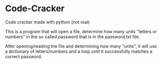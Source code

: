 # Code-Cracker
 Code cracker made with python (not real)
 
 This is a program that will open a file, determine how many units "letters or numbers" 
 in the so called password that is in the password.txt file. 
 
 After opening/reading the file and determining how many "units", it will use a dictionary 
 of letters/numbers and a loop until it successfully matches a correct password.
